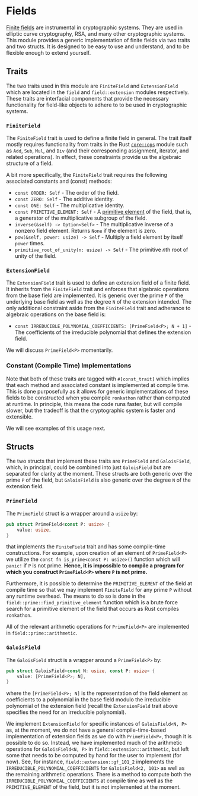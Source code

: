 # Fields
[Finite fields](https://en.wikipedia.org/wiki/Finite_field) are instrumental in cryptographic systems. 
They are used in elliptic curve cryptography, RSA, and many other cryptographic systems. 
This module provides a generic implementation of finite fields via two traits and two structs. 
It is designed to be easy to use and understand, and to be flexible enough to extend yourself.

## Traits
The two traits used in this module are `FiniteField` and `ExtensionField` which are located in the `field` and `field::extension` modules respectively.
These traits are interfacial components that provide the necessary functionality for field-like objects to adhere to to be used in cryptographic systems.

### `FiniteField`
The `FiniteField` trait is used to define a finite field in general.
The trait itself mostly requires functionality from traits in the Rust [`core::ops`](https://doc.rust-lang.org/core/ops/) module such as `Add`, `Sub`, `Mul`, and `Div` (and their corresponding assignment, iterator, and related operations).
In effect, these constraints provide us the algebraic structure of a field.

A bit more specifically, the `FiniteField` trait requires the following associated constants and (const) methods:
- `const ORDER: Self` - The order of the field.
- `const ZERO: Self` - The additive identity.
- `const ONE: Self` - The multiplicative identity.
- `const PRIMITIVE_ELEMENT: Self` - A [primitive element](https://en.wikipedia.org/wiki/Primitive_element_(finite_field)) of the field, that is, a generator of the multiplicative subgroup of the field.
- `inverse(&self) -> Option<Self>` - The multiplicative inverse of a nonzero field element. 
Returns `None` if the element is zero.
- `pow(&self, power: usize) -> Self` - Multiply a field element by itself `power` times.
- `primitive_root_of_unity(n: usize) -> Self` - The primitive $n$th root of unity of the field.

### `ExtensionField`
The `ExtensionField` trait is used to define an extension field of a finite field.
It inherits from the `FiniteField` trait and enforces that algebraic operations from the base field are implemented.
It is generic over the prime `P` of the underlying base field as well as the degree `N` of the extension intended.
The only additional constraint aside from the `FiniteField` trait and adherance to algebraic operations on the base field is:
- `const IRREDUCIBLE_POLYNOMIAL_COEFFICIENTS: [PrimeField<P>; N + 1]` - The coefficients of the irreducible polynomial that defines the extension field.

We will discuss `PrimeField<P>` momentarily.

### Constant (Compile Time) Implementations
Note that both of these traits are tagged with `#[const_trait]` which implies that each method and associated constant is implemented at compile time.
This is done purposefully as it allows for generic implementations of these fields to be constructed when you compile `ronkathon` rather than computed at runtime. 
In principle, this means the code runs faster, but will compile slower, but the tradeoff is that the cryptographic system is faster and extensible.

We will see examples of this usage next.

## Structs
The two structs that implement these traits are `PrimeField` and `GaloisField`, which, in principal, could be combined into just `GaloisField` but are separated for clarity at the moment.
These structs are both generic over the prime `P` of the field, but `GaloisField` is also generic over the degree `N` of the extension field.

### `PrimeField`
The `PrimeField` struct is a wrapper around a `usize` by:
```rust
pub struct PrimeField<const P: usize> {
    value: usize,
}
```
that implements the `FiniteField` trait and has some compile-time constructions. 
For example, upon creation of an element of `PrimeField<P>` we utilize the `const fn is_prime<const P: usize>()` function which will `panic!` if `P` is not prime. 
**Hence, it is impossible to compile a program for which you construct `PrimeField<P>` where `P` is not prime.**

Furthermore, it is possible to determine the `PRIMITIVE_ELEMENT` of the field at compile time so that we may implement `FiniteField` for any prime `P` without any runtime overhead. 
The means to do so is done in the `field::prime::find_primitive_element` function which is a brute force search for a primitive element of the field that occurs as Rust compiles `ronkathon`.

All of the relevant arithmetic operations for `PrimeField<P>` are implemented in `field::prime::arithmetic`.

### `GaloisField`
The `GaloisField` struct is a wrapper around a `PrimeField<P>` by:
```rust
pub struct GaloisField<const N: usize, const P: usize> {
    value: [PrimeField<P>; N],
}
```
where the `[PrimeField<P>; N]` is the representation of the field element as coefficients to a polynomial in the base field modulo the irreducible polynomial of the extension field (recall the `ExtensionField` trait above specifies the need for an irreducible polynomial).

We implement `ExtensionField` for specific instances of `GaloisField<N, P>` as, at the moment, we do not have a general compile-time-based implementation of extension fields as we do with `PrimeField<P>`, though it is possible to do so.
Instead, we have implemented much of the arithmetic operations for `GaloisField<N, P>` in `field::extension::arithmetic`, but left some that needs to be computed by hand for the user to implement (for now).
See, for instance, `field::extension::gf_101_2` implements the `IRREDUCIBLE_POLYNOMIAL_COEFFICIENTS` for `GaloisField<2, 101>` as well as the remaining arithmetic operations. 
There is a method to compute both the `IRREDUCIBLE_POLYNOMIAL_COEFFICIENTS` at compile time as well as the `PRIMITIVE_ELEMENT` of the field, but it is not implemented at the moment.